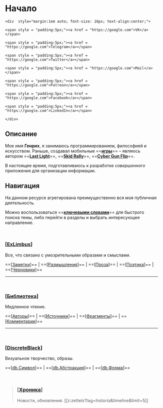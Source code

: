 # Начало
``` {=html}
<div  style="margin:1em auto; font-size: 16px; text-align:center;">

<span style = "padding:5px;"><a href = "https://google.com">VK</a></span>

<span style = "padding:5px;"><a href = "https://google.com">Telegram</a></span>

<span style = "padding:5px;"><a href = "https://google.com">Twitter</a></span>

<span style = "padding:5px;"><a href = "https://google.com">Mail</a></span>

<span style = "padding:5px;"><a href = "https://google.com">Patreon</a></span>

<span style = "padding:5px;"><a href = "https://google.com">Facebook</a></span>

<span style = "padding:5px;"><a href = "https://google.com">LinkedIn</a></span>

</div>
```
## Описание
Мое имя **Генрих**, я занимаюсь программированием, философией и искусством.
Раньше, создавал мобильные ==**[игры](<https://badmangames.com>)**== – являюсь автором ==**[Last Light](search.html?tag=verbum)**==, ==**[Skid Rally](search.html?tag=verbum)**==, ==**[Cyber Gun Flip](search.html?tag=verbum)**==.

В настоящее время, подготавливаюсь к разработке *совершенного* приложения для организации информации.



## Навигация

На данном ресурсе агрегирована преимущественно вся моя публичная деятельность.


Можно воспользоваться ==**[ключевыми словами](search.html?tag=verbum)**== для быстрого поиска темы, либо перейти в разделы и выбрать интересующее направление.





<br/>	

### [[ExLimbus]]
Все, что связано с умозрительными образами и смыслами. <p/>
==[[Заметки]]== | ==[[Размышления]]== | ==[[Проза]]== | ==[[Поэтика]]== | ==[[Черновики]]==

---

<br/>	

### [[Библиотека]]
Медленное чтение.<p/>
==[[Авторы]]== | ==[[Источники]]== | ==[[Фрагменты]]== | ==[[Комментарии]]==


---

<br/>	

### [[DiscreteBlack]]
Визуальное творчество, образы. <p/>
==[[db.Символ]]== | ==[[db.Абстракция]]== | ==[[db.Форма]]==


<br/>

	
<!--Идеи. **==[Заметки](Заметки.html)==, ==[Размышления](Размышления.html)==, ==[Рассказы](Проза.html)==,  ==[Стихи](Заметки.html)==, ==[Черновики](Черновики.html)==** - все, что связано с умозрительными образами и смыслами.
 >[[z:zettels?tag=exlimbus/*&timeline&limit=5]] 

<br></br>

>### [[DiscreteBlack]]
>Визуальное творчество, образы.
>[[z:zettels?tag=discreteblack/*&timeline&limit=5]]

<p/>

>### [[Библиотека]]
>Медленное чтение.
>[[z:zettels?tag=lib/*&timeline&limit=5]]

<p/>

-->




>### [[Хроника]]
>Новости, обновления.
>[[z:zettels?tag=historia&timeline&limit=5]]






[//begin]: # "Autogenerated link references for markdown compatibility"
[ExLimbus]: Navigation/ExLimbus "Ex Limbus"
[Заметки]: Navigation/Subpages/Заметки "Заметки"
[Размышления]: Navigation/Subpages/Размышления "Размышления"
[Проза]: Navigation/Subpages/Проза "Проза"
[Поэтика]: Navigation/Subpages/Поэтика "Поэтика"
[Черновики]: Navigation/Subpages/Черновики "Черновики"
[Библиотека]: Navigation/Библиотека "Библиотека"
[Авторы]: Navigation/Subpages/Авторы "Авторы"
[Источники]: Navigation/Subpages/Источники "Источники"
[Фрагменты]: Navigation/Subpages/Фрагменты "Фрагменты"
[Комментарии]: Navigation/Subpages/Комментарии "Комментарии"
[DiscreteBlack]: Navigation/DiscreteBlack "Discrete Black"
[db.Символ]: Navigation/Subpages/db.Символ "Символ"
[db.Абстракция]: Navigation/Subpages/db.Абстракция "Абстракция"
[db.Форма]: Navigation/Subpages/db.Форма "Форма"
[Хроника]: Navigation/Subpages/Хроника "Хроника"
[//end]: # "Autogenerated link references"